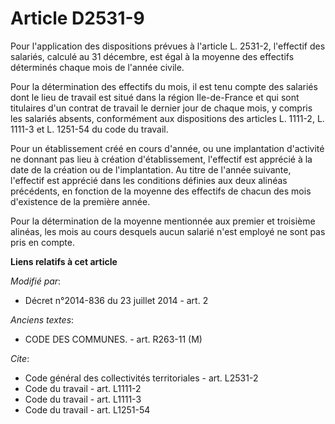 # Article D2531-9

Pour l'application des dispositions prévues à l'article L. 2531-2, l'effectif des salariés, calculé au 31 décembre, est égal
à la moyenne des effectifs déterminés chaque mois de l'année civile. 

Pour la détermination des effectifs du mois, il est tenu compte des salariés dont le lieu de travail est situé dans la région
Ile-de-France et qui sont titulaires d'un contrat de travail le dernier jour de chaque mois, y compris les salariés absents,
conformément aux dispositions des articles L. 1111-2, L. 1111-3 et L. 1251-54 du code du travail. 

Pour un établissement créé en cours d'année, ou une implantation d'activité ne donnant pas lieu à création d'établissement,
l'effectif est apprécié à la date de la création ou de l'implantation. Au titre de l'année suivante, l'effectif est apprécié
dans les conditions définies aux deux alinéas précédents, en fonction de la moyenne des effectifs de chacun des mois
d'existence de la première année. 

Pour la détermination de la moyenne mentionnée aux premier et troisième alinéas, les mois au cours desquels aucun salarié
n'est employé ne sont pas pris en compte.

**Liens relatifs à cet article**

_Modifié par_:

  - Décret n°2014-836 du 23 juillet 2014 - art. 2

_Anciens textes_:

  - CODE DES COMMUNES. - art. R263-11 (M)

_Cite_:

  - Code général des collectivités territoriales - art. L2531-2
  - Code du travail - art. L1111-2
  - Code du travail - art. L1111-3
  - Code du travail - art. L1251-54
